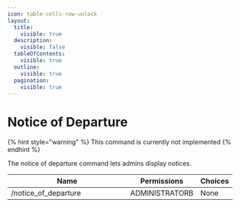 ```yaml
---
icon: table-cells-row-unlock
layout:
  title:
    visible: true
  description:
    visible: false
  tableOfContents:
    visible: true
  outline:
    visible: true
  pagination:
    visible: true
---
```


# Notice of Departure

{% hint style="warning" %}
This command is currently not implemented
{% endhint %}

The notice of departure command lets admins display notices.

<table><thead><tr><th width="254">Name</th><th>Permissions</th><th>Choices</th></tr></thead><tbody><tr><td>/notice_of_departure</td><td>ADMINISTRATORB</td><td>None</td></tr></tbody></table>
